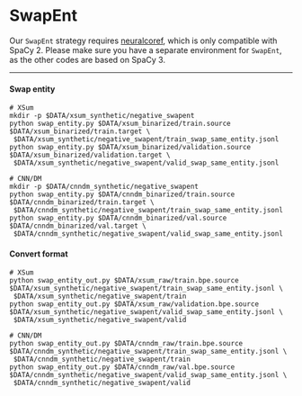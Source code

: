 # SwapEnt

Our `SwapEnt` strategy requires [neuralcoref](https://github.com/huggingface/neuralcoref), 
which is only compatible with SpaCy 2. Please make sure you have a separate environment for `SwapEnt`,
as the other codes are based on SpaCy 3.

-------

#### Swap entity

```shell
# XSum
mkdir -p $DATA/xsum_synthetic/negative_swapent
python swap_entity.py $DATA/xsum_binarized/train.source $DATA/xsum_binarized/train.target \
 $DATA/xsum_synthetic/negative_swapent/train_swap_same_entity.jsonl
python swap_entity.py $DATA/xsum_binarized/validation.source $DATA/xsum_binarized/validation.target \
 $DATA/xsum_synthetic/negative_swapent/valid_swap_same_entity.jsonl
 
# CNN/DM
mkdir -p $DATA/cnndm_synthetic/negative_swapent
python swap_entity.py $DATA/cnndm_binarized/train.source $DATA/cnndm_binarized/train.target \
 $DATA/cnndm_synthetic/negative_swapent/train_swap_same_entity.jsonl
python swap_entity.py $DATA/cnndm_binarized/val.source $DATA/cnndm_binarized/val.target \
 $DATA/cnndm_synthetic/negative_swapent/valid_swap_same_entity.jsonl
```

#### Convert format

```shell
# XSum
python swap_entity_out.py $DATA/xsum_raw/train.bpe.source $DATA/xsum_synthetic/negative_swapent/train_swap_same_entity.jsonl \
 $DATA/xsum_synthetic/negative_swapent/train
python swap_entity_out.py $DATA/xsum_raw/validation.bpe.source $DATA/xsum_synthetic/negative_swapent/valid_swap_same_entity.jsonl \
 $DATA/xsum_synthetic/negative_swapent/valid
 
# CNN/DM
python swap_entity_out.py $DATA/cnndm_raw/train.bpe.source $DATA/cnndm_synthetic/negative_swapent/train_swap_same_entity.jsonl \
 $DATA/cnndm_synthetic/negative_swapent/train
python swap_entity_out.py $DATA/cnndm_raw/val.bpe.source $DATA/cnndm_synthetic/negative_swapent/valid_swap_same_entity.jsonl \
 $DATA/cnndm_synthetic/negative_swapent/valid
```
